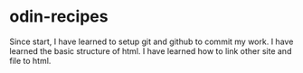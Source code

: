 # odin-recipes
Since start, I have learned to setup git and github to commit my work.
I have learned the basic structure of html. 
I have learned how to link other site and file to html. 
